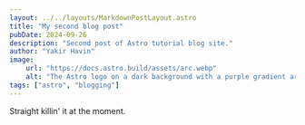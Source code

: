 ```yaml
---
layout: ../../layouts/MarkdownPostLayout.astro
title: "My second blog post"
pubDate: 2024-09-26
description: "Second post of Astro tutorial blog site."
author: "Yakir Havin"
image:
    url: "https://docs.astro.build/assets/arc.webp"
    alt: "The Astro logo on a dark background with a purple gradient arc."
tags: ["astro", "blogging"]
---
```


Straight killin' it at the moment.
